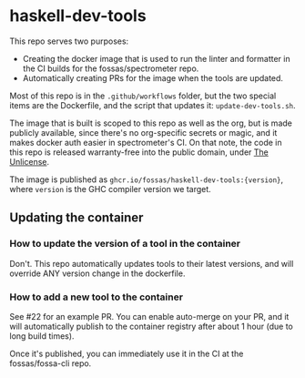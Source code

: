 # haskell-dev-tools

This repo serves two purposes:

- Creating the docker image that is used to run the linter and formatter in
  the CI builds for the fossas/spectrometer repo.
- Automatically creating PRs for the image when the tools are updated.

Most of this repo is in the `.github/workflows` folder, but the two special
items are the Dockerfile, and the script that updates it: `update-dev-tools.sh`.

The image that is built is scoped to this repo as well as the org, but is made
publicly available, since there's no org-specific secrets or magic, and it
makes docker auth easier in spectrometer's CI. On that note, the code in this
repo is released warranty-free into the public domain, under
[The Unlicense](LICENSE).

The image is published as `ghcr.io/fossas/haskell-dev-tools:{version}`, where
`version` is the GHC compiler version we target.

## Updating the container

### How to update the version of a tool in the container

Don't.  This repo automatically updates tools to their latest versions, and
will override ANY version change in the dockerfile.

### How to add a new tool to the container

See #22 for an example PR.
You can enable auto-merge on your PR, and it will automatically publish to
the container registry after about 1 hour (due to long build times).

Once it's published, you can immediately use it in the CI at the 
fossas/fossa-cli repo.

